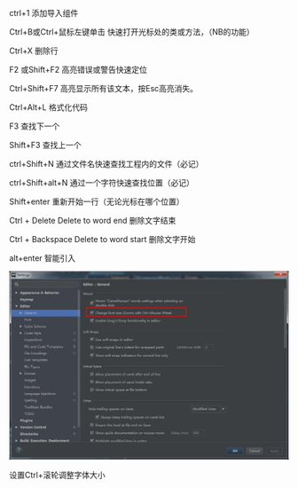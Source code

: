 ctrl+1   添加导入组件

Ctrl+B或Ctrl+鼠标左键单击    快速打开光标处的类或方法，（NB的功能）

Ctrl+X    删除行

F2 或Shift+F2    高亮错误或警告快速定位

Ctrl+Shift+F7    高亮显示所有该文本，按Esc高亮消失。

Ctrl+Alt+L    格式化代码

F3    查找下一个

Shift+F3    查找上一个

ctrl+Shift+N	通过文件名快速查找工程内的文件（必记）

ctrl+Shift+alt+N	通过一个字符快速查找位置（必记）

Shift+enter	重新开始一行（无论光标在哪个位置）

Ctrl + Delete	Delete to word end 删除文字结束

Ctrl + Backspace	Delete to word start 删除文字开始

alt+enter    智能引入

![](/assets/360截图20171020135945538.jpg)

设置Ctrl+滚轮调整字体大小


























